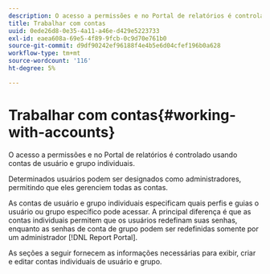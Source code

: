 ```yaml
---
description: O acesso a permissões e no Portal de relatórios é controlado usando contas de usuário e grupo individuais.
title: Trabalhar com contas
uuid: 0ede26d8-0e35-4a11-a46e-d429e5223733
exl-id: eaea608a-69e5-4f89-9fcb-0c9d70e761b0
source-git-commit: d9df90242ef96188f4e4b5e6d04cfef196b0a628
workflow-type: tm+mt
source-wordcount: '116'
ht-degree: 5%

---
```


# Trabalhar com contas{#working-with-accounts}

O acesso a permissões e no Portal de relatórios é controlado usando contas de usuário e grupo individuais.

Determinados usuários podem ser designados como administradores, permitindo que eles gerenciem todas as contas.

As contas de usuário e grupo individuais especificam quais perfis e guias o usuário ou grupo específico pode acessar. A principal diferença é que as contas individuais permitem que os usuários redefinam suas senhas, enquanto as senhas de conta de grupo podem ser redefinidas somente por um administrador [!DNL Report Portal].

As seções a seguir fornecem as informações necessárias para exibir, criar e editar contas individuais de usuário e grupo.
